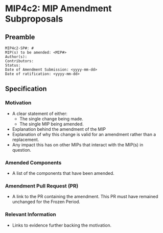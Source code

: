 # MIP4c2: MIP Amendment Subproposals

## Preamble
```
MIP4c2-SP#: #
MIP(s) to be amended: <MIP#>
Author(s):
Contributors:
Status:
Date of Amendment Submission: <yyyy-mm-dd>
Date of ratification: <yyyy-mm-dd>
```
## Specification
    
### Motivation
   - A clear statement of either:
       - The single change being made.
       - The single MIP being amended.
   - Explanation behind the amendment of the MIP
   - Explanation of why this change is valid for an amendment rather than a replacement.
   - Any impact this has on other MIPs that interact with the MIP(s) in question. 

### Amended Components
   - A list of the components that have been amended.

### Amendment Pull Request (PR)
   -  A link to the PR containing the amendment. This PR must have remained unchanged for the Frozen Period.

### Relevant Information
   -  Links to evidence further backing the motivation.
